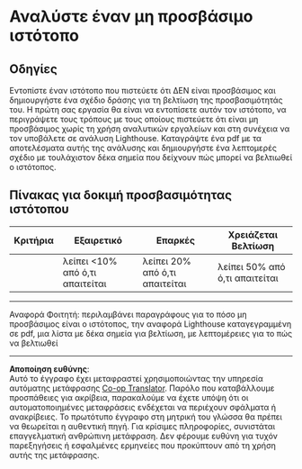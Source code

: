 <!--
CO_OP_TRANSLATOR_METADATA:
{
  "original_hash": "a258597a194e77d4fd469b3cd976b29e",
  "translation_date": "2025-08-26T22:21:10+00:00",
  "source_file": "1-getting-started-lessons/3-accessibility/assignment.md",
  "language_code": "el"
}
-->
# Αναλύστε έναν μη προσβάσιμο ιστότοπο

## Οδηγίες

Εντοπίστε έναν ιστότοπο που πιστεύετε ότι ΔΕΝ είναι προσβάσιμος και δημιουργήστε ένα σχέδιο δράσης για τη βελτίωση της προσβασιμότητάς του. 
Η πρώτη σας εργασία θα είναι να εντοπίσετε αυτόν τον ιστότοπο, να περιγράψετε τους τρόπους με τους οποίους πιστεύετε ότι είναι μη προσβάσιμος χωρίς τη χρήση αναλυτικών εργαλείων και στη συνέχεια να τον υποβάλετε σε ανάλυση Lighthouse. Καταγράψτε ένα pdf με τα αποτελέσματα αυτής της ανάλυσης και δημιουργήστε ένα λεπτομερές σχέδιο με τουλάχιστον δέκα σημεία που δείχνουν πώς μπορεί να βελτιωθεί ο ιστότοπος.

## Πίνακας για δοκιμή προσβασιμότητας ιστότοπου

| Κριτήρια | Εξαιρετικό | Επαρκές | Χρειάζεται Βελτίωση |
|----------|-----------|----------|---------------------|
|          | λείπει <10% από ό,τι απαιτείται | λείπει 20% από ό,τι απαιτείται | λείπει 50% από ό,τι απαιτείται |

----
Αναφορά Φοιτητή: περιλαμβάνει παραγράφους για το πόσο μη προσβάσιμος είναι ο ιστότοπος, την αναφορά Lighthouse καταγεγραμμένη σε pdf, μια λίστα με δέκα σημεία για βελτίωση, με λεπτομέρειες για το πώς να βελτιωθεί

---

**Αποποίηση ευθύνης**:  
Αυτό το έγγραφο έχει μεταφραστεί χρησιμοποιώντας την υπηρεσία αυτόματης μετάφρασης [Co-op Translator](https://github.com/Azure/co-op-translator). Παρόλο που καταβάλλουμε προσπάθειες για ακρίβεια, παρακαλούμε να έχετε υπόψη ότι οι αυτοματοποιημένες μεταφράσεις ενδέχεται να περιέχουν σφάλματα ή ανακρίβειες. Το πρωτότυπο έγγραφο στη μητρική του γλώσσα θα πρέπει να θεωρείται η αυθεντική πηγή. Για κρίσιμες πληροφορίες, συνιστάται επαγγελματική ανθρώπινη μετάφραση. Δεν φέρουμε ευθύνη για τυχόν παρεξηγήσεις ή εσφαλμένες ερμηνείες που προκύπτουν από τη χρήση αυτής της μετάφρασης.